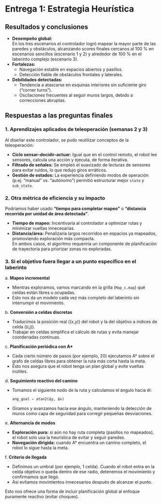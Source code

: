 # Entrega 1: Estrategia Heurística

## Resultados y conclusiones

- **Desempeño global:**  
  En los tres escenarios el controlador logró mapear la mayor parte de las paredes y obstáculos, alcanzando scores finales cercanos al 100 % en escenarios sencillos (escenario 1 y 2) y alrededor de 100 % en el laberinto complejo (escenario 3).
- **Fortalezas:**
  - Navegación estable en espacios abiertos y pasillos.
  - Detección fiable de obstáculos frontales y laterales.
- **Debilidades detectadas:**
  - Tendencia a atascarse en esquinas interiores sin suficiente giro (“corner turns”).
  - Oscilaciones frecuentes al seguir muros largos, debido a correcciones abruptas.

## Respuestas a las preguntas finales

### 1. Aprendizajes aplicados de teleoperación (semanas 2 y 3)

Al diseñar este controlador, se pudo reutilizar conceptos de la teleoperación:

- **Ciclo sensar–decidir–actuar:** Igual que en el control remoto, el robot lee sensores, calcula una acción y ejecuta, de forma iterativa.
- **Filtrado de señales:** Se empleó el suavizado de lecturas de sensores para evitar ruidos, lo que redujo giros erráticos.
- **Gestión de estados:** La experiencia definiendo modos de operación (p.ej. “manual” vs. “autónomo”) permitió estructurar mejor `state` y `sub_state`.

### 2. Otra métrica de eficiencia y su impacto

Podríamos haber usado **“tiempo para completar mapeo”** o **“distancia recorrida por unidad de área detectada”**.

- **Tiempo de mapeo:** Incentivaría al controlador a optimizar rutas y minimizar vueltas innecesarias.
- **Distancia/área:** Penalizaría largos recorridos en espacios ya mapeados, promoviendo exploración más compacta.  
  En ambos casos, el algoritmo requeriría un componente de planificación de trayectoria para priorizar zonas no exploradas.

### 3. Si el objetivo fuera llegar a un punto específico en el laberinto

a. **Mapeo incremental**

- Mientras exploramos, vamos marcando en la grilla (`Map_c.map`) qué celdas están libres u ocupadas.
- Esto nos da un modelo cada vez más completo del laberinto sin interrumpir el movimiento.

b. **Conversión a celdas discretas**

- Traducimos la posición real \((x,y)\) del robot y la del objetivo a índices de celda \((i,j)\).
- Trabajar en celdas simplifica el cálculo de rutas y evita manejar coordenadas continuas.

c. **Planificación periódica con A\***

- Cada cierto número de pasos (por ejemplo, 20) ejecutamos A\* sobre el grafo de celdas libres para obtener la ruta más corta hasta la meta.
- Esto nos asegura que el robot tenga un plan global y evite vueltas inútiles.

d. **Seguimiento reactivo del camino**

- Tomamos el siguiente nodo de la ruta y calculamos el ángulo hacia él:
  ```python
  ang_goal = atan2(Δy, Δx)
  ```
- Giramos y avanzamos hacia ese ángulo, manteniendo la detección de muros como capa de seguridad para corregir pequeñas desviaciones.

e. **Alternancia de modos**

- **Exploración pura:** si aún no hay ruta completa (pasillos no mapeados), el robot solo usa la heurística de evitar y seguir paredes.
- **Navegación dirigida:** cuando A\* encuentra un camino completo, el robot lo sigue hasta la meta.

f. **Criterio de llegada**

- Definimos un umbral (por ejemplo, 1 celda). Cuando el robot entra en la celda objetivo o queda dentro de ese radio, detenemos el movimiento y confirmamos que llegó.
- Así evitamos movimientos innecesarios después de alcanzar el punto.

Esto nos ofrece una forma de incluir planificación global al enfoque puramente reactivo (evitar choques).
